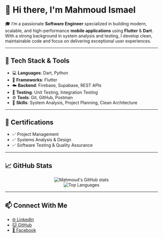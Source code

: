 # 👋 Hi there, I'm Mahmoud Ismael

🎓 I’m a passionate **Software Engineer** specialized in building modern, scalable, and high-performance **mobile applications** using **Flutter** & **Dart**.  
With a strong background in system analysis and testing, I develop clean, maintainable code and focus on delivering exceptional user experiences.  

---

## 🔧 Tech Stack & Tools

- 💻 **Languages**: Dart, Python 
- 🧱 **Frameworks**: Flutter
- ☁️ **Backend**: Firebase, Supabase, REST APIs  
- 🧪 **Testing**: Unit Testing, Integration Testing  
- ⚙️ **Tools**: Git, GitHub, Postman  
- 🧠 **Skills**: System Analysis, Project Planning, Clean Architecture  

---

## 📜 Certifications

- ✅ Project Management 
- ✅ Systems Analysis & Design
- ✅ Software Testing & Quality Assurance

---

## 📈 GitHub Stats

<p align="center">
  <img src="https://github-readme-stats.vercel.app/api?username=mhmod313&show_icons=true&theme=tokyonight" alt="Mahmoud's GitHub stats" />
  <br>
  <img src="https://github-readme-stats.vercel.app/api/top-langs/?username=mhmod313&layout=compact&theme=tokyonight" alt="Top Languages" />
</p>

---

## 📫 Connect With Me

- [🌐 LinkedIn](www.linkedin.com/in/mahmoud-ismael-42531320b)  
- [🐱 GitHub](https://github.com/mhmod313)  
- [📘 Facebook](https://www.facebook.com/Mahmoudismael313)



